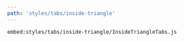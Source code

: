 ```yaml
---
path: 'styles/tabs/inside-triangle'
---
```


`embed:styles/tabs/inside-triangle/InsideTriangleTabs.js`
